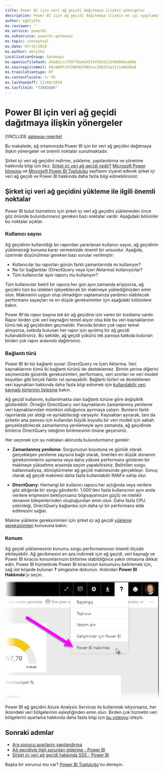 ```yaml
---
title: Power BI için veri ağ geçidi dağıtmaya ilişkin yönergeler
description: Power BI için ağ geçidi dağıtmaya ilişkin en iyi uygulamaları ve önemli noktaları öğrenin.
author: mgblythe
ms.reviewer: ''
ms.service: powerbi
ms.subservice: powerbi-gateways
ms.topic: conceptual
ms.date: 07/15/2019
ms.author: mblythe
LocalizationGroup: Gateways
ms.openlocfilehash: d4a02ccc759f78a4243f34fb59115fb9084ea90d
ms.sourcegitcommit: 64c860fcbf2969bf089cec358331a1fc1e0d39a8
ms.translationtype: HT
ms.contentlocale: tr-TR
ms.lasthandoff: 11/09/2019
ms.locfileid: "73881686"
---
```

# <a name="guidance-for-deploying-a-data-gateway-for-power-bi"></a>Power BI için veri ağ geçidi dağıtmaya ilişkin yönergeler

[!INCLUDE [gateway-rewrite](includes/gateway-rewrite.md)]

Bu makalede, ağ ortamınızda Power BI için bir veri ağ geçidini dağıtmaya ilişkin yönergeler ve önemli noktalar sunulmaktadır.

Şirket içi veri ağ geçidini indirme, yükleme, yapılandırma ve yönetme hakkında bilgi için bkz. [Şirket içi veri ağ geçidi nedir?](/data-integration/gateway/service-gateway-onprem) [Microsoft Power blogunu](https://powerbi.microsoft.com/blog/) ve [Microsoft Power BI Topluluğu](https://community.powerbi.com/) sayfasını ziyaret ederek şirket içi veri ağ geçidi ve Power BI hakkında daha fazla bilgi edinebilirsiniz.

## <a name="installation-considerations-for-the-on-premises-data-gateway"></a>Şirket içi veri ağ geçidini yükleme ile ilgili önemli noktalar

Power BI bulut hizmetiniz için şirket içi veri ağ geçidini yüklemeden önce göz önünde bulundurmanız gereken bazı noktalar vardır. Aşağıdaki bölümler bu noktalar açıklar.

### <a name="number-of-users"></a>Kullanıcı sayısı

Ağ geçidinin kullanıldığı bir rapordan yararlanan kullanıcı sayısı, ağ geçidinin yükleneceği konuma karar vermenizde önemli bir unsurdur. Aşağıda, üzerinde düşünülmesi gereken bazı sorular verilmiştir:

* Kullanıcılar bu raporları günün farklı zamanlarında mı kullanıyor?
* Ne tür bağlantılar (DirectQuery veya İçeri Aktarma) kullanıyorlar?
* Tüm kullanıcılar aynı raporu mu kullanıyor?

Tüm kullanıcılar belirli bir rapora her gün aynı zamanda erişiyorsa, ağ geçidini tüm bu istekleri işleyebilecek bir makineye yüklediğinizden emin olun. Makinenin uygun olup olmadığını saptamanıza yardımcı olabilecek performans sayaçları ve en düşük gereksinimler için aşağıdaki bölümlere bakın.

Power BI'da *rapor* başına *tek bir* ağ geçidine izin veren bir kısıtlama vardır. Rapor birden çok veri kaynağını temel alıyor olsa bile bu veri kaynaklarının tümü tek ağ geçidinden geçmelidir. Panoda *birden çok* rapor temel alınıyorsa, katkıda bulunan her rapor için ayrılmış bir ağ geçidi kullanabilirsiniz. Bu şekilde, ağ geçidi yükünü tek panoya katkıda bulunan birden çok rapor arasında dağıtırsınız.

### <a name="connection-type"></a>Bağlantı türü

Power BI iki tür bağlantı sunar: DirectQuery ve İçeri Aktarma. Veri kaynaklarının tümü iki bağlantı türünü de desteklemez. Birinin yerine diğerini seçmenizde güvenlik gereksinimleri, performans, veri sınırları ve veri modeli boyutları gibi birçok faktör rol oynayabilir. Bağlantı türleri ve desteklenen veri kaynakları hakkında daha fazla bilgi edinmek için [kullanılabilir veri kaynağı türlerinin listesine](service-gateway-data-sources.md#list-of-available-data-source-types) bakın.

Ağ geçidi kullanımı, kullanılmakta olan bağlantı türüne göre değişiklik gösterebilir. Örneğin DirectQuery veri kaynaklarını zamanlanmış yenileme veri kaynaklarından mümkün olduğunca ayırmaya çalışın. Bunların farklı raporlarda yer aldığı ve ayrılabileceği varsayılır. Kaynakları ayırarak, tam da şirketin ana panosu için kullanılan büyük boyutlu bir veri modeli için sabah gerçekleştirilecek zamanlanmış yenilemeyle aynı zamanda, ağ geçidinde binlerce DirectQuery isteğinin birikmesinin önüne geçersiniz. 

Her seçenek için şu noktaları aklınızda bulundurmanız gerekir:

* **Zamanlanmış yenileme**: Sorgunuzun boyutuna ve günlük olarak gerçekleşen yenileme sayısına bağlı olarak, önerilen en düşük donanım gereksinimlerini aşmama veya daha yüksek performans gösteren bir makineye yükseltme arasında seçim yapabilirsiniz. Belirtilen sorgu katlanmadıysa, dönüştürmeler ağ geçidi makinesinde gerçekleşir. Sonuç olarak ağ geçidi makinesi daha fazla kullanılabilir RAM'e sahip olur.

* **DirectQuery**: Herhangi bir kullanıcı raporu her açtığında veya verilere göz attığında bir sorgu gönderilir. 1\.000'den fazla kullanıcının aynı anda verilere erişmesini bekliyorsanız bilgisayarınızın güçlü ve nitelikli donanım bileşenlerinden oluştuğundan emin olun. Daha fazla CPU çekirdeği, DirectQuery bağlantısı için daha iyi bir performans elde edilmesini sağlar.

Makine yükleme gereksinimleri için şirket içi ağ geçidi [yükleme gereksinimleri](/data-integration/gateway/service-gateway-install#requirements) konusuna bakın.

### <a name="location"></a>Konum

Ağ geçidi yüklemesinin konumu sorgu performansınızı önemli ölçüde etkileyebilir. Ağ gecikmesini en aza indirmek için ağ geçidi, veri kaynağı ve Power BI kiracısı konumlarınızın birbirine olabildiğince yakın olmasına dikkat edin. Power BI hizmetinde Power BI kiracınızın konumunu belirlemek için, sağ üst köşede bulunan **?** simgesine dokunun. Ardından **Power BI Hakkında**'yı seçin.

![Power BI kiracısı konumunuzu belirleme](media/service-gateway-deployment-guidance/powerbi-gateway-deployment-guidance_02.png)

Power BI ağ geçidini Azure Analysis Services ile kullanmak istiyorsanız, her ikisindeki veri bölgelerinin eşleştiğinden emin olun. Birden çok hizmetin veri bölgelerini ayarlama hakkında daha fazla bilgi için [bu videoyu](https://guyinacube.com/2018/01/power-bi-azure-analysis-services-gateway-data-region/) izleyin.

## <a name="next-steps"></a>Sonraki adımlar

* [Ara sunucu ayarlarını yapılandırma](/data-integration/gateway/service-gateway-proxy)  
* [Ağ geçidiyle ilgili sorunları giderme - Power BI](service-gateway-onprem-tshoot.md)  
* [Şirket içi veri ağ geçidi hakkında SSS - Power BI](service-gateway-power-bi-faq.md)  

Başka bir sorunuz mu var? [Power BI Topluluğu](https://community.powerbi.com/)'nu deneyin.

